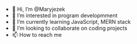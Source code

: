 - 👋 Hi, I’m @Maryjezek
- 👀 I’m interested in program developmment
- 🌱 I’m currently learning JavaScript, MERN stack
- 💞️ I’m looking to collaborate on coding projects
- 📫 How to reach me

<!---
Maryjezek/Maryjezek is a ✨ special ✨ repository because its `README.md` (this file) appears on your GitHub profile.
You can click the Preview link to take a look at your changes.
--->
